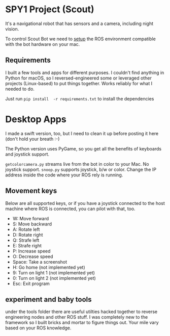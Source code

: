 # SPY1 Project (Scout)

It's a navigational robot that has sensors and a camera, including night vision.

To control Scout Bot we need to [setup](./docs/ros_setup.md) the ROS environment compatible with the bot hardware on your mac.

## Requirements
I built a few tools and apps for different purposes. I couldn't find anything in Python for macOS, so I reversed-engineered some or leveraged other projects (Linux-based) to put things together. Works reliably for what I needed to do.

Just run ``` pip install  -r requirements.txt ``` to install the dependencies

# Desktop Apps
I made a swift version, too, but I need to clean it up before posting it here (don't hold your breath :-)

The Python version uses PyGame, so you get all the benefits of keyboards and joystick support.

`getcolorcamera.py` streams live from the bot in color to your Mac. No joystick support.
`snoop.py` supports joystick, b/w or color. Change the IP address inside the code where your ROS rely is running.


## Movement keys
Below are all supported keys, or if you have a joystick connected to the host machine where ROS is connected, you can pilot with that, too.

* W: Move forward
* S: Move backward
* A: Rotate left
* D: Rotate right
* Q: Strafe left
* E: Strafe right
* P: Increase speed
* O: Decrease speed
* Space: Take a screenshot
* H: Go home (not implemented yet)
* 9: Turn on light 1 (not implemented yet)
* 0: Turn on light 2 (not implemented yet)
* Esc: Exit program

## experiment and baby tools
under the tools folder there are useful utilties hacked together to reverse engineering nodes and other ROS stuff. I was completely new to the framework so I built bricks and mortar to figure things out. Your mile vary based on your ROS knowledge.